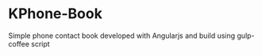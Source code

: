 # KPhone-Book
Simple phone contact book developed with Angularjs and build using gulp-coffee script
